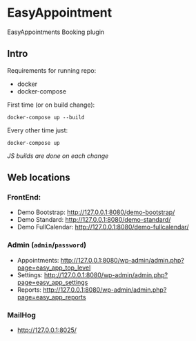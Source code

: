 # EasyAppointment

EasyAppointments Booking plugin

## Intro

Requirements for running repo:
* docker
* docker-compose

First time (or on build change):

`docker-compose up --build`

Every other time just:

`docker-compose up`

_JS builds are done on each change_

## Web locations

### FrontEnd:

* Demo Bootstrap: http://127.0.0.1:8080/demo-bootstrap/
* Demo Standard: http://127.0.0.1:8080/demo-standard/
* Demo FullCalendar: http://127.0.0.1:8080/demo-fullcalendar/

### Admin (`admin`/`password`)

* Appointments: http://127.0.0.1:8080/wp-admin/admin.php?page=easy_app_top_level
* Settings: http://127.0.0.1:8080/wp-admin/admin.php?page=easy_app_settings
* Reports: http://127.0.0.1:8080/wp-admin/admin.php?page=easy_app_reports

### MailHog

* http://127.0.0.1:8025/
